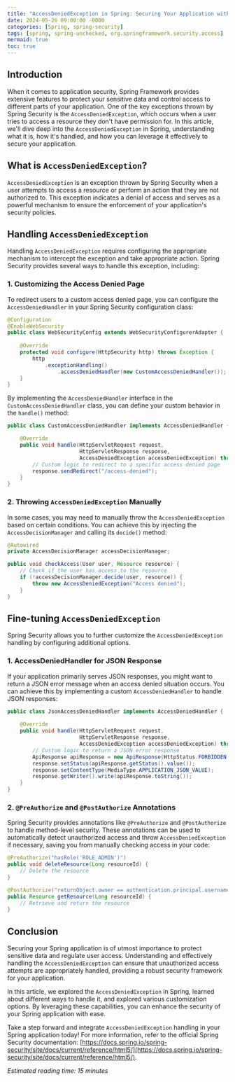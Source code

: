 ```yaml
---
title: "AccessDeniedException in Spring: Securing Your Application with Ease"
date: 2024-05-26 09:00:00 -0000
categories: [Spring, spring-security]
tags: [spring, spring-unchecked, org.springframework.security.access]
mermaid: true
toc: true
---
```



## Introduction
When it comes to application security, Spring Framework provides extensive features to protect your sensitive data and control access to different parts of your application. One of the key exceptions thrown by Spring Security is the `AccessDeniedException`, which occurs when a user tries to access a resource they don't have permission for. In this article, we'll dive deep into the `AccessDeniedException` in Spring, understanding what it is, how it's handled, and how you can leverage it effectively to secure your application.

## What is `AccessDeniedException`?

`AccessDeniedException` is an exception thrown by Spring Security when a user attempts to access a resource or perform an action that they are not authorized to. This exception indicates a denial of access and serves as a powerful mechanism to ensure the enforcement of your application's security policies.

## Handling `AccessDeniedException`

Handling `AccessDeniedException` requires configuring the appropriate mechanism to intercept the exception and take appropriate action. Spring Security provides several ways to handle this exception, including:

### 1. Customizing the Access Denied Page
To redirect users to a custom access denied page, you can configure the `AccessDeniedHandler` in your Spring Security configuration class:
```java
@Configuration
@EnableWebSecurity
public class WebSecurityConfig extends WebSecurityConfigurerAdapter {
    
    @Override
    protected void configure(HttpSecurity http) throws Exception {
        http
            .exceptionHandling()
                .accessDeniedHandler(new CustomAccessDeniedHandler());
    }
}
```
By implementing the `AccessDeniedHandler` interface in the `CustomAccessDeniedHandler` class, you can define your custom behavior in the `handle()` method:
```java
public class CustomAccessDeniedHandler implements AccessDeniedHandler {

    @Override
    public void handle(HttpServletRequest request,
                       HttpServletResponse response,
                       AccessDeniedException accessDeniedException) throws IOException, ServletException {
        // Custom logic to redirect to a specific access denied page
        response.sendRedirect("/access-denied");
    }
}
```

### 2. Throwing `AccessDeniedException` Manually
In some cases, you may need to manually throw the `AccessDeniedException` based on certain conditions. You can achieve this by injecting the `AccessDecisionManager` and calling its `decide()` method:
```java
@Autowired
private AccessDecisionManager accessDecisionManager;

public void checkAccess(User user, Resource resource) {
    // Check if the user has access to the resource
    if (!accessDecisionManager.decide(user, resource)) {
        throw new AccessDeniedException("Access denied");
    }
}
```

## Fine-tuning `AccessDeniedException`

Spring Security allows you to further customize the `AccessDeniedException` handling by configuring additional options.

### 1. AccessDeniedHandler for JSON Response
If your application primarily serves JSON responses, you might want to return a JSON error message when an access denied situation occurs. You can achieve this by implementing a custom `AccessDeniedHandler` to handle JSON responses:
```java
public class JsonAccessDeniedHandler implements AccessDeniedHandler {
    
    @Override
    public void handle(HttpServletRequest request,
                       HttpServletResponse response,
                       AccessDeniedException accessDeniedException) throws IOException {
        // Custom logic to return a JSON error response
        ApiResponse apiResponse = new ApiResponse(HttpStatus.FORBIDDEN, "Access denied");
        response.setStatus(apiResponse.getStatus().value());
        response.setContentType(MediaType.APPLICATION_JSON_VALUE);
        response.getWriter().write(apiResponse.toString());
    }
}
```

### 2. `@PreAuthorize` and `@PostAuthorize` Annotations
Spring Security provides annotations like `@PreAuthorize` and `@PostAuthorize` to handle method-level security. These annotations can be used to automatically detect unauthorized access and throw `AccessDeniedException` if necessary, saving you from manually checking access in your code:
```java
@PreAuthorize("hasRole('ROLE_ADMIN')")
public void deleteResource(Long resourceId) {
    // Delete the resource
}

@PostAuthorize("returnObject.owner == authentication.principal.username")
public Resource getResource(Long resourceId) {
    // Retrieve and return the resource
}
```

## Conclusion
Securing your Spring application is of utmost importance to protect sensitive data and regulate user access. Understanding and effectively handling the `AccessDeniedException` can ensure that unauthorized access attempts are appropriately handled, providing a robust security framework for your application.

In this article, we explored the `AccessDeniedException` in Spring, learned about different ways to handle it, and explored various customization options. By leveraging these capabilities, you can enhance the security of your Spring application with ease.

Take a step forward and integrate `AccessDeniedException` handling in your Spring application today! For more information, refer to the official Spring Security documentation: [https://docs.spring.io/spring-security/site/docs/current/reference/html5/](https://docs.spring.io/spring-security/site/docs/current/reference/html5/).

*Estimated reading time: 15 minutes*